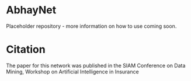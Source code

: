 # AbhayNet

Placeholder repository - more information on how to use coming soon.

# Citation

The paper for this network was published in the SIAM Conference on Data Mining, Workshop on Artificial Intelligence in Insurance
